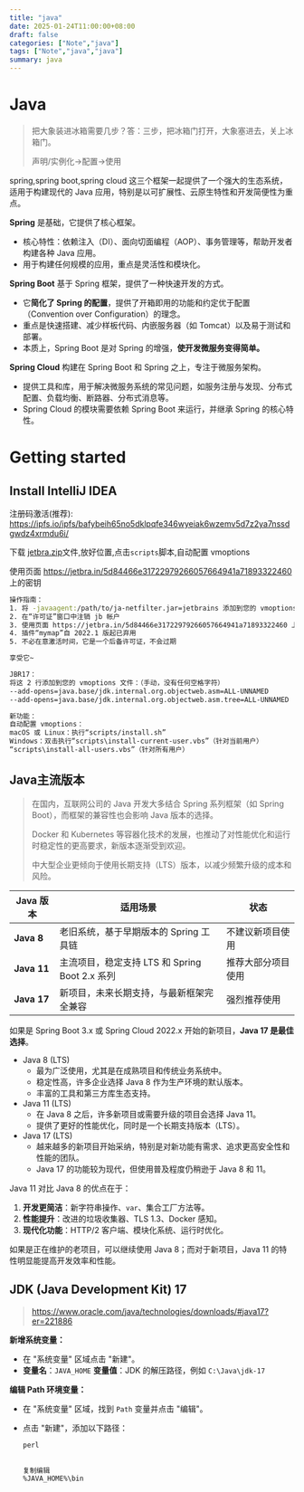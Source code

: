 ```yaml
---
title: "java"
date: 2025-01-24T11:00:00+08:00
draft: false
categories: ["Note","java"]
tags: ["Note","java","java"]
summary: java
---
```


# Java

> 把大象装进冰箱需要几步？答：三步，把冰箱门打开，大象塞进去，关上冰箱门。
>
> 声明/实例化->配置->使用

spring,spring boot,spring cloud 这三个框架一起提供了一个强大的生态系统，适用于构建现代的 Java 应用，特别是以可扩展性、云原生特性和开发简便性为重点。

**Spring** 是基础，它提供了核心框架。

- 核心特性：依赖注入（DI）、面向切面编程（AOP）、事务管理等，帮助开发者构建各种 Java 应用。
- 用于构建任何规模的应用，重点是灵活性和模块化。

**Spring Boot** 基于 Spring 框架，提供了一种快速开发的方式。

- 它**简化了 Spring 的配置**，提供了开箱即用的功能和约定优于配置（Convention over Configuration）的理念。
- 重点是快速搭建、减少样板代码、内嵌服务器（如 Tomcat）以及易于测试和部署。
- 本质上，Spring Boot 是对 Spring 的增强，**使开发微服务变得简单。**

**Spring Cloud** 构建在 Spring Boot 和 Spring 之上，专注于微服务架构。

- 提供工具和库，用于解决微服务系统的常见问题，如服务注册与发现、分布式配置、负载均衡、断路器、分布式消息等。
- Spring Cloud 的模块需要依赖 Spring Boot 来运行，并继承 Spring 的核心特性。

# Getting started

## Install IntelliJ IDEA

注册码激活(推荐): https://ipfs.io/ipfs/bafybeih65no5dklpqfe346wyeiak6wzemv5d7z2ya7nssdgwdz4xrmdu6i/

下载 [jetbra.zip](https://ipfs.io/ipfs/bafybeih65no5dklpqfe346wyeiak6wzemv5d7z2ya7nssdgwdz4xrmdu6i/files/jetbra-8f6785eac5e6e7e8b20e6174dd28bb19d8da7550.zip)文件,放好位置,点击`scripts`脚本,自动配置 vmoptions

使用页面 https://jetbra.in/5d84466e31722979266057664941a71893322460 上的密钥

```bash
操作指南：
1. 将 -javaagent:/path/to/ja-netfilter.jar=jetbrains 添加到您的 vmoptions（手动或自动）
2. 在“许可证”窗口中注销 jb 帐户
3. 使用页面 https://jetbra.in/5d84466e31722979266057664941a71893322460 上的密钥
4. 插件“mymap”自 2022.1 版起已弃用
5. 不必在意激活时间，它是一个后备许可证，不会过期

享受它~

JBR17：
将这 2 行添加到您的 vmoptions 文件：（手动，没有任何空格字符）
--add-opens=java.base/jdk.internal.org.objectweb.asm=ALL-UNNAMED
--add-opens=java.base/jdk.internal.org.objectweb.asm.tree=ALL-UNNAMED

新功能：
自动配置 vmoptions：
macOS 或 Linux：执行“scripts/install.sh”
Windows：双击执行“scripts\install-current-user.vbs”（针对当前用户）
“scripts\install-all-users.vbs”（针对所有用户）
```

## Java主流版本

> 在国内，互联网公司的 Java 开发大多结合 Spring 系列框架（如 Spring Boot），而框架的兼容性也会影响 Java 版本的选择。
>
> Docker 和 Kubernetes 等容器化技术的发展，也推动了对性能优化和运行时稳定性的更高要求，新版本逐渐受到欢迎。
>
> 中大型企业更倾向于使用长期支持（LTS）版本，以减少频繁升级的成本和风险。

| **Java 版本** | **适用场景**                                   | **状态**           |
| ------------- | ---------------------------------------------- | ------------------ |
| **Java 8**    | 老旧系统，基于早期版本的 Spring 工具链         | 不建议新项目使用   |
| **Java 11**   | 主流项目，稳定支持 LTS 和 Spring Boot 2.x 系列 | 推荐大部分项目使用 |
| **Java 17**   | 新项目，未来长期支持，与最新框架完全兼容       | 强烈推荐使用       |

如果是 Spring Boot 3.x 或 Spring Cloud 2022.x 开始的新项目，**Java 17 是最佳选择**。

- Java 8 (LTS)
  - 最为广泛使用，尤其是在成熟项目和传统业务系统中。
  - 稳定性高，许多企业选择 Java 8 作为生产环境的默认版本。
  - 丰富的工具和第三方库生态支持。
- Java 11 (LTS)
  - 在 Java 8 之后，许多新项目或需要升级的项目会选择 Java 11。
  - 提供了更好的性能优化，同时是一个长期支持版本（LTS）。
- Java 17 (LTS)
  - 越来越多的新项目开始采纳，特别是对新功能有需求、追求更高安全性和性能的团队。
  - Java 17 的功能较为现代，但使用普及程度仍稍逊于 Java 8 和 11。



Java 11 对比 Java 8 的优点在于：

1. **开发更简洁**：新字符串操作、`var`、集合工厂方法等。
2. **性能提升**：改进的垃圾收集器、TLS 1.3、Docker 感知。
3. **现代化功能**：HTTP/2 客户端、模块化系统、运行时优化。

如果是正在维护的老项目，可以继续使用 Java 8；而对于新项目，Java 11 的特性明显能提高开发效率和性能。

## JDK (Java Development Kit) 17

> https://www.oracle.com/java/technologies/downloads/#java17?er=221886

**新增系统变量：**

- 在 "系统变量" 区域点击 "新建"。
- **变量名**：`JAVA_HOME`
  **变量值**：JDK 的解压路径，例如 `C:\Java\jdk-17`

**编辑 Path 环境变量：**

- 在 "系统变量" 区域，找到 `Path` 变量并点击 "编辑"。

- 点击 "新建"，添加以下路径：

  ```
  perl
  
  
  复制编辑
  %JAVA_HOME%\bin
  ```